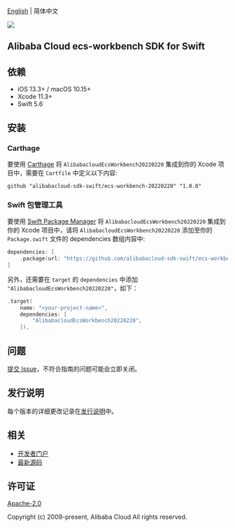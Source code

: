 [English](README.md) | 简体中文

![](https://aliyunsdk-pages.alicdn.com/icons/AlibabaCloud.svg)

## Alibaba Cloud ecs-workbench SDK for Swift

## 依赖

- iOS 13.3+ / macOS 10.15+
- Xcode 11.3+
- Swift 5.6

## 安装

### Carthage

要使用 [Carthage](https://github.com/Carthage/Carthage) 将 `AlibabacloudEcsWorkbench20220220` 集成到你的 Xcode 项目中，需要在 `Cartfile` 中定义以下内容:

```ogdl
github "alibabacloud-sdk-swift/ecs-workbench-20220220" "1.0.0"
```

### Swift 包管理工具

要使用 [Swift Package Manager](https://swift.org/package-manager/) 将 `AlibabacloudEcsWorkbench20220220` 集成到你的 Xcode 项目中，请将 `AlibabacloudEcsWorkbench20220220` 添加至你的 `Package.swift` 文件的 dependencies 数组内容中:

```swift
dependencies: [
    .package(url: "https://github.com/alibabacloud-sdk-swift/ecs-workbench-20220220.git", from: "1.0.0")
]
```

另外，还需要在 `target` 的 `dependencies` 中添加 `"AlibabacloudEcsWorkbench20220220"`，如下：

```swift
.target(
    name: "<your-project-name>",
    dependencies: [
        "AlibabacloudEcsWorkbench20220220",
    ]),
```

## 问题

[提交 Issue](https://github.com/alibabacloud-sdk-swift/ecs-workbench-20220220/issues/new)，不符合指南的问题可能会立即关闭。

## 发行说明

每个版本的详细更改记录在[发行说明](./ChangeLog.txt)中。

## 相关

* [开发者门户](https://next.api.aliyun.com/home)
* [最新源码](https://github.com/alibabacloud-sdk-swift/ecs-workbench-20220220)

## 许可证

[Apache-2.0](http://www.apache.org/licenses/LICENSE-2.0)

Copyright (c) 2009-present, Alibaba Cloud All rights reserved.
